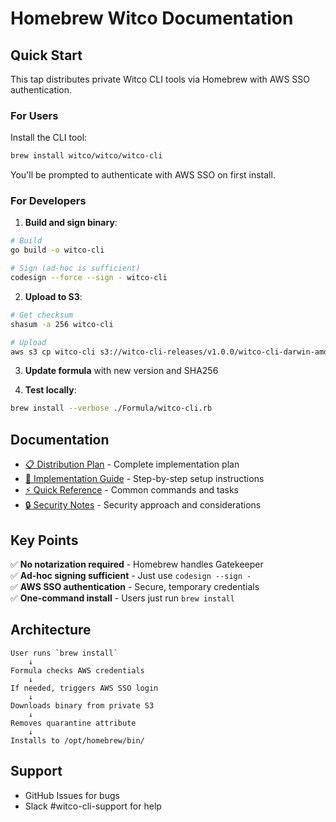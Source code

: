 # Homebrew Witco Documentation

## Quick Start

This tap distributes private Witco CLI tools via Homebrew with AWS SSO authentication.

### For Users

Install the CLI tool:
```bash
brew install witco/witco/witco-cli
```

You'll be prompted to authenticate with AWS SSO on first install.

### For Developers

1. **Build and sign binary**:
```bash
# Build
go build -o witco-cli

# Sign (ad-hoc is sufficient)
codesign --force --sign - witco-cli
```

2. **Upload to S3**:
```bash
# Get checksum
shasum -a 256 witco-cli

# Upload
aws s3 cp witco-cli s3://witco-cli-releases/v1.0.0/witco-cli-darwin-amd64 --profile witco-cli
```

3. **Update formula** with new version and SHA256

4. **Test locally**:
```bash
brew install --verbose ./Formula/witco-cli.rb
```

## Documentation

- [📋 Distribution Plan](homebrew-distribution-plan.md) - Complete implementation plan
- [🔧 Implementation Guide](implementation-guide.md) - Step-by-step setup instructions  
- [⚡ Quick Reference](quick-reference.md) - Common commands and tasks
- [🔒 Security Notes](security-notes.md) - Security approach and considerations

## Key Points

✅ **No notarization required** - Homebrew handles Gatekeeper  
✅ **Ad-hoc signing sufficient** - Just use `codesign --sign -`  
✅ **AWS SSO authentication** - Secure, temporary credentials  
✅ **One-command install** - Users just run `brew install`

## Architecture

```
User runs `brew install`
    ↓
Formula checks AWS credentials
    ↓
If needed, triggers AWS SSO login
    ↓
Downloads binary from private S3
    ↓
Removes quarantine attribute
    ↓
Installs to /opt/homebrew/bin/
```

## Support

- GitHub Issues for bugs
- Slack #witco-cli-support for help
